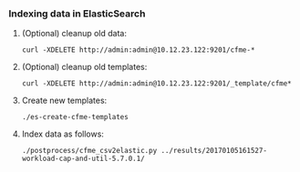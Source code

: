 ### Indexing data in ElasticSearch

1. (Optional) cleanup old data:
   ```
   curl -XDELETE http://admin:admin@10.12.23.122:9201/cfme-*
   ```

2. (Optional) cleanup old templates:

   ```
   curl -XDELETE http://admin:admin@10.12.23.122:9201/_template/cfme*
   ```

3. Create new templates:

   ```
   ./es-create-cfme-templates
   ```

4. Index data as follows:

   ```
   ./postprocess/cfme_csv2elastic.py ../results/20170105161527-workload-cap-and-util-5.7.0.1/
   ```
